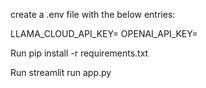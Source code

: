 create a .env file with the below entries:

LLAMA_CLOUD_API_KEY=<your llama cloud key>
OPENAI_API_KEY=<your open ai key>

Run pip install -r requirements.txt

Run streamlit run app.py